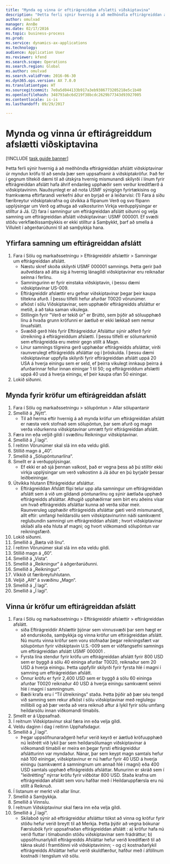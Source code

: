 ```yaml
--- 
title: "Mynda og vinna úr eftirágreiddum afslætti viðskiptavina"
description: "Þetta ferli sýnir hvernig á að meðhöndla eftirágreiddan afslátt viðskiptavinar úr myndun kröfu til að senda þær sem uppsafnanir á viðskiptakröfur."
author: omulvad
manager: AnnBe
ms.date: 02/17/2016
ms.topic: business-process
ms.prod: 
ms.service: dynamics-ax-applications
ms.technology: 
audience: Application User
ms.reviewer: kfend
ms.search.scope: Operations
ms.search.region: Global
ms.author: omulvad
ms.search.validFrom: 2016-06-30
ms.dyn365.ops.version: AX 7.0.0
ms.translationtype: HT
ms.sourcegitcommit: 7e0a5d044133b917a3eb9386773205218e5c1b40
ms.openlocfilehash: 348793abc6d219f38bcdc2629b77343d93927005
ms.contentlocale: is-is
ms.lasthandoff: 09/29/2017

---
```

# <a name="generate-and-process-customer-rebates"></a>Mynda og vinna úr eftirágreiddum afslætti viðskiptavina

[!INCLUDE [task guide banner](../../includes/task-guide-banner.md)]

Þetta ferli sýnir hvernig á að meðhöndla eftirágreiddan afslátt viðskiptavinar úr myndun kröfu til að senda þær sem uppsafnanir á viðskiptakröfur. Það fer í gegnum tiltekið dæmi til að útskýra hvernig mismunandi skilyrði í línum fyrir eftirágreiddan afslátt hafa áhrif endanleg upphæðir sem verður kreditfærð á viðskiptavininn. Nauðsynlegt er að nota USMF sýnigögn fyrirtækisins og framkvæma eftirfarandi verkefni áður en byrjað er á leiðarvísi: (1) Fara á síðu færibreytur viðskiptakrafna og útvíkka á flipanum Verð og svo flipann upplýsingar um Verð og athuga að valkosturinn Virkja verðupplýsingar er stilltur á Já. (2) fara í samningur um eftirágreiddan afslátt síðunni og velja samning um eftirágreiddan afslátt viðskiptavinar: USMF 000001. Ef svæði stöðu verkflæðissamþykkis er ekki stilltur á Samþykkt, þarf að smella á Villuleit í aðgerðarúðunni til að samþykkja hana.


## <a name="review-a-customer-rebate-agreement"></a>Yfirfara samning um eftirágreiddan afslátt
1. Fara í Sölu og markaðssetningu > Eftirágreiddir afslættir > Samningar um eftirágreiddan afslátt.
    * Næstu skref skoða skilyrði USMF 000001 samnings. Þetta gerir það auðveldara að átta sig á hvernig lánagildi viðskiptavinar eru reiknaðar seinna í ferlinu.  
    * Samningurinn er fyrir einstaka viðskiptavin, í þessu dæmi viðskiptavinar US-009.  
    * Eftirágreiddir afslættir eru gefnar viðskiptavinar þegar þeir kaupa tiltekna afurð. Í þessu tilfelli hefur afurðar T0020 vörunúmer.   
    * afköst í sölu Viðskiptavinar, sem upphæðir eftirágreidds afsláttur er metið, á að taka saman vikulega.  
    * Stillingin fyrir "Verð er tekið úr" er Brúttó, sem þýðir að söluupphæð línu á hvaða grunn kröfunni er áætluð er ekki lækkað sem nemur línuafslátt.  
    * Svæðið gerð hlés fyrir Eftirágreiddur Afsláttur sýnir aðferð fyrir útreikning á eftirágreiddum afslætti. Í þessu tilfelli er sölumarkmið sem eftirágreidda eru metnir gegn stillt á Magn.   
    * Línur samnings tilgreina gerð upphæðar eftirágreidds afsláttar, virði raunverulegt eftirágreidds afsláttar og í þröskulda. Í þessu dæmi viðskiptavinar uppfylla skilyrði fyrir eftirágreiddan afslátt uppá 20 USA á hverja einingu sem er seld, ef þeirra vikulegt innkaup þeirra á afurðarinnar fellur innan einingar 1 til 50; og eftirágreiddum afslætti uppá 40 usd á hverja einingu, ef þeir kaupa ofan 50 einingar.  
2. Lokið síðunni.

## <a name="generate-rebate-claims"></a>Mynda fyrir kröfur um eftirágreiddan afslátt
1. Fara í Sölu og markaðssetningu > sölupöntun > Allar sölupantanir
2. Smellið á „Nýtt“.
    * Til að herma eftir hvernig á að mynda kröfur um eftirágreiddan afslátt er næsta verk stofnað sem sölupöntun, þar sem afurð og magn verða viðurkenna viðskiptavinar umrætt fyrir eftirágreiddan afslátt.  
3. Færa inn eða veljið gildi í svæðinu Reikningur viðskiptavinar.
4. Smellið á „Í lagi“.
5. Í reitinn Vörunúmer skal slá inn eða veldu gildi.
6. Stillið magn á „40“.
7. Smellið á „Sölupöntunarlína“.
8. Smellt er á verðupplýsingar.
    * Ef ekki er að sjá þennan valkost, það er vegna þess að þú stilltir ekki virkja upplýsingar um verð valkostinn á Já áður en þú byrjaðir þessar leiðbeiningar.  
9. Útvíkka hlutann Eftirágreiddur afsláttur.
    * Eftirágreiddan Afslátt flipi telur upp alla samningur um eftirágreiddan afslátt sem á við um gildandi pöntunarlínu og sýnir áætlaða upphæð eftirágreidds afsláttar. Athugið upphæðirnar sem birt eru aðeins vísar um hvað eftirágreidds afsláttar kunna að verða síðar meir. Raunveruleg upphæðir eftirágreidds afsláttar gæti verið mismunandi, allt eftir: umfangi heildarsölu sem viðskiptavinurinn náði samkvæmt reglubundin samningi um eftirágreiddan afslátt ; hvort viðskiptavinar skilaði alla eða hluta af magni; og hvort viðkomandi sölupöntun var reikningsfærð.  
10. Lokið síðunni.
11. Smellið á „Bæta við línu“.
12. Í reitinn Vörunúmer skal slá inn eða veldu gildi.
13. Stillið magn á „60“.
14. Smellið á „Vista“.
15. Smellið á „Reikningur“ á aðgerðarúðunni.
16. Smellið á „Reikningur“.
17. Víkkið út færibreytuhlutann.
18. Veljið „Allt“ á svæðinu „Magn“.
19. Smellið á „Í lagi“.
20. Smellið á „Í lagi“.

## <a name="process-rebate-claims"></a>Vinna úr kröfur um eftirágreiddan afslátt
1. Fara í Sölu og markaðssetningu > Eftirágreiddir afslættir > eftirágreiddan afslátt.
    * síða Eftirágreiddir Afslættir þjónar sem vinnusvæði þar sem hægt er að endurskoða, samþykkja og vinna kröfur um eftirágreiddan afslátt. Nú muntu vinna kröfur sem voru stofnaðar þegar reikningsfært var sölupöntun fyrir viðskiptavin U.S.-009 sem er viðfangsefni samnings um eftirágreiddan afslátt USMF 000001 .   
    * Fyrsta lína stendur fyrir kröfu um eftirágreiddan afslátt fyrir 800 USD sem er byggð á sölu 40 eininga afurðar T0020, reiknaður sem 20 USD á hverja einingu. Þetta uppfyllir skilyrði fyrir fyrsta hlé í magni í samning um eftirágreiddan afslátt.  
    * Önnur kröfu er fyrir 2,400 USD sem er byggð á sölu 60 eininga afurðar T0020 reiknaður 40 USD á hverja einingu samkvæmt seinni hlé í magni í samningnum.  
    * Bæði krafa eru í “Til útreiknings” staða. Þetta þýðir að þær séu tengd við samning sem rekur afköst í sölu viðskiptavinar með reglulegu millibili og að þær verða að vera reiknuð aftur á lykil fyrir sölu umfang heildarsölu innan viðkomandi tímabils.   
2. Smellt er á Uppsafnað.
3. Í reitnum Viðskiptavinur skal færa inn eða velja gildi.
4. Veldu daginn í dag í reitinn Upphafsdagur.
5. Smellið á „Í lagi“.
    * Þegar uppsöfnunaraðgerð hefur verið keyrð er áætluð kröfuupphæð nú leiðrétt við lykil þar sem heildarsölumagn viðskiptavinar á viðkomandi tímabili er meira en þegar fyrsti eftirágreiddur afslátturinn var myndaður. Nánar, þar sem keypt magn samtals hefur náð 100 einingar, viðskiptavinur er nú hæfur fyrir 40 USD á hverja einingu (samkvæmt á samningnum um annað hlé í magni) eða 400 USD samtals upphæð eftirágreidds afsláttar. Munurinn er skráð sem í "leiðrétting" nýrrar kröfu fyrir viðbótar 800 USD. Staða krafna um eftirágreiddan afslátt sem voru hafðar með í Heildaruppfærsla eru nú stillt á Reiknuð.   
6. Í listanum er merkt við allar línur.
7. Smellið á Samþykkja.
8. Smellið á Vinnslu.
9. Í reitnum Viðskiptavinur skal færa inn eða velja gildi.
10. Smellið á „Í lagi“.
    * Skilaboð sýnir að eftirágreiddur afsláttur tókst að vinna og kröfur fyrir stöðu hefur verið breytt til að Merkja. Þetta þýðir að vegna bókunar Færslubók fyrir uppsafnaðan eftirágreiddan afslátt : a) kröfur hafa nú verið fluttar í tímabundin stöðu viðskiptavinar sem frádráttur; b) uppsöfnunarlykill eftirágreidds Afsláttar hefur verið kreditfærð til að tákna skuld í framtíðinni við viðskiptavininn; - og c) kostnaðarlykil eftirágreidds Afsláttar hefur verið skuldfærður, hafður með í áföllnum kostnaði í tengslum við sölu.   


